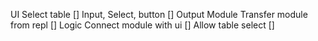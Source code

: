 UI
	Select table []
	Input, Select, button []
	Output
Module
	Transfer module from repl []
Logic
	Connect module with ui []
	Allow table select []
